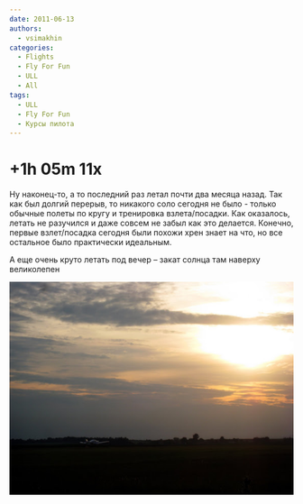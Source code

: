 ```yaml
---
date: 2011-06-13
authors:
  - vsimakhin
categories:
  - Flights
  - Fly For Fun
  - ULL
  - All
tags:
  - ULL
  - Fly For Fun
  - Курсы пилота
---
```


# +1h 05m 11x

Ну наконец-то, а то последний раз летал почти два месяца назад. Так как был долгий перерыв, то никакого соло сегодня не было - только обычные полеты по кругу и тренировка взлета/посадки. Как оказалось, летать не разучился и даже совсем не забыл как это делается. Конечно, первые взлет/посадка сегодня были похожи хрен знает на что, но все остальное было практически идеальным.

А еще очень круто летать под вечер – закат солнца там наверху великолепен

![Закат](IMG_0251.jpg)
